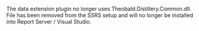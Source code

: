 The data extension plugin no longer uses Theobald.Distillery.Common.dll. File has been removed from the SSRS setup and will no longer be installed into Report Server / Visual Studio.
